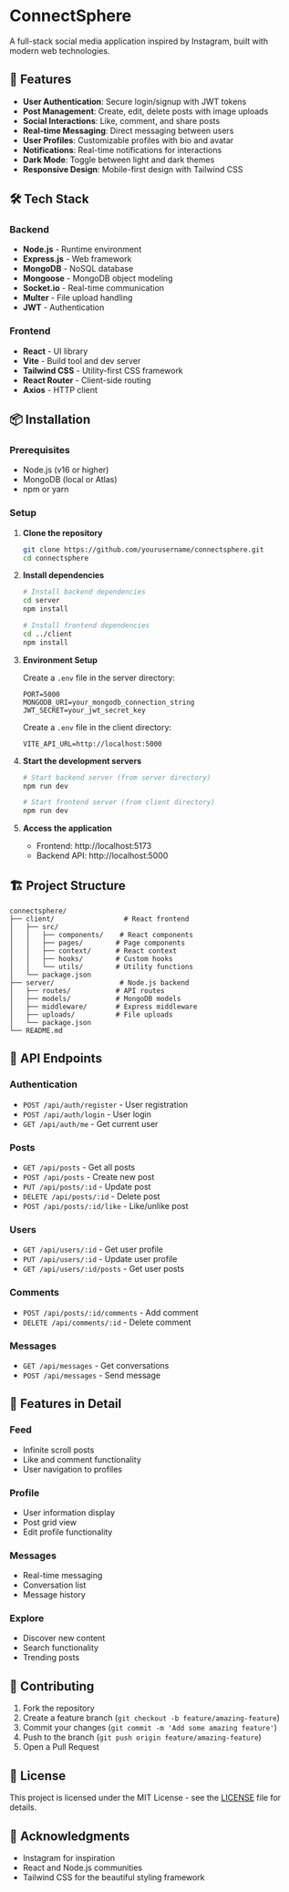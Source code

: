 # ConnectSphere

A full-stack social media application inspired by Instagram, built with modern web technologies.

## 🚀 Features

- **User Authentication**: Secure login/signup with JWT tokens
- **Post Management**: Create, edit, delete posts with image uploads
- **Social Interactions**: Like, comment, and share posts
- **Real-time Messaging**: Direct messaging between users
- **User Profiles**: Customizable profiles with bio and avatar
- **Notifications**: Real-time notifications for interactions
- **Dark Mode**: Toggle between light and dark themes
- **Responsive Design**: Mobile-first design with Tailwind CSS

## 🛠️ Tech Stack

### Backend
- **Node.js** - Runtime environment
- **Express.js** - Web framework
- **MongoDB** - NoSQL database
- **Mongoose** - MongoDB object modeling
- **Socket.io** - Real-time communication
- **Multer** - File upload handling
- **JWT** - Authentication

### Frontend
- **React** - UI library
- **Vite** - Build tool and dev server
- **Tailwind CSS** - Utility-first CSS framework
- **React Router** - Client-side routing
- **Axios** - HTTP client

## 📦 Installation

### Prerequisites
- Node.js (v16 or higher)
- MongoDB (local or Atlas)
- npm or yarn

### Setup

1. **Clone the repository**
   ```bash
   git clone https://github.com/yourusername/connectsphere.git
   cd connectsphere
   ```

2. **Install dependencies**
   ```bash
   # Install backend dependencies
   cd server
   npm install
   
   # Install frontend dependencies
   cd ../client
   npm install
   ```

3. **Environment Setup**
   
   Create a `.env` file in the server directory:
   ```env
   PORT=5000
   MONGODB_URI=your_mongodb_connection_string
   JWT_SECRET=your_jwt_secret_key
   ```
   
   Create a `.env` file in the client directory:
   ```env
   VITE_API_URL=http://localhost:5000
   ```

4. **Start the development servers**
   ```bash
   # Start backend server (from server directory)
   npm run dev
   
   # Start frontend server (from client directory)
   npm run dev
   ```

5. **Access the application**
   - Frontend: http://localhost:5173
   - Backend API: http://localhost:5000

## 🏗️ Project Structure

```
connectsphere/
├── client/                 # React frontend
│   ├── src/
│   │   ├── components/    # React components
│   │   ├── pages/        # Page components
│   │   ├── context/      # React context
│   │   ├── hooks/        # Custom hooks
│   │   └── utils/        # Utility functions
│   └── package.json
├── server/                # Node.js backend
│   ├── routes/           # API routes
│   ├── models/           # MongoDB models
│   ├── middleware/       # Express middleware
│   ├── uploads/          # File uploads
│   └── package.json
└── README.md
```

## 🔧 API Endpoints

### Authentication
- `POST /api/auth/register` - User registration
- `POST /api/auth/login` - User login
- `GET /api/auth/me` - Get current user

### Posts
- `GET /api/posts` - Get all posts
- `POST /api/posts` - Create new post
- `PUT /api/posts/:id` - Update post
- `DELETE /api/posts/:id` - Delete post
- `POST /api/posts/:id/like` - Like/unlike post

### Users
- `GET /api/users/:id` - Get user profile
- `PUT /api/users/:id` - Update user profile
- `GET /api/users/:id/posts` - Get user posts

### Comments
- `POST /api/posts/:id/comments` - Add comment
- `DELETE /api/comments/:id` - Delete comment

### Messages
- `GET /api/messages` - Get conversations
- `POST /api/messages` - Send message

## 🎨 Features in Detail

### Feed
- Infinite scroll posts
- Like and comment functionality
- User navigation to profiles

### Profile
- User information display
- Post grid view
- Edit profile functionality

### Messages
- Real-time messaging
- Conversation list
- Message history

### Explore
- Discover new content
- Search functionality
- Trending posts

## 🤝 Contributing

1. Fork the repository
2. Create a feature branch (`git checkout -b feature/amazing-feature`)
3. Commit your changes (`git commit -m 'Add some amazing feature'`)
4. Push to the branch (`git push origin feature/amazing-feature`)
5. Open a Pull Request

## 📝 License

This project is licensed under the MIT License - see the [LICENSE](LICENSE) file for details.

## 🙏 Acknowledgments

- Instagram for inspiration
- React and Node.js communities
- Tailwind CSS for the beautiful styling framework 
